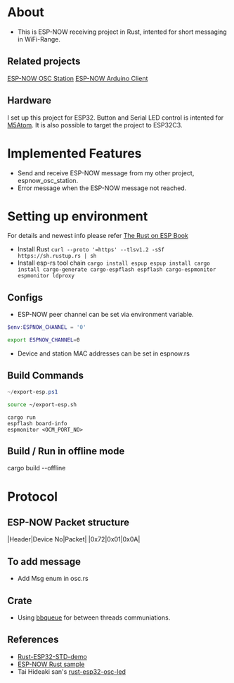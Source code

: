 # About
- This is ESP-NOW receiving project in Rust, intented for short messaging in WiFi-Range.

## Related projects
[ESP-NOW OSC Station]()
[ESP-NOW Arduino Client]()

## Hardware
I set up this project for ESP32. Button and Serial LED control is intented for [M5Atom](http://docs.m5stack.com/en/core/atom_lite). It is also possible to target the project to ESP32C3.

# Implemented Features
- Send and receive ESP-NOW message from my other project, espnow_osc_station.
- Error message when the ESP-NOW message not reached.

# Setting up environment
For details and newest info please refer [The Rust on ESP Book](https://esp-rs.github.io/book/installation/index.html)
* Install Rust
`
curl --proto '=https' --tlsv1.2 -sSf https://sh.rustup.rs | sh
`
* Install esp-rs tool chain
`
cargo install espup
espup install
cargo install cargo-generate cargo-espflash espflash cargo-espmonitor espmonitor ldproxy
`

## Configs
- ESP-NOW peer channel can be set via environment variable.
```PowerShell
$env:ESPNOW_CHANNEL = '0'
```
```Bash
export ESPNOW_CHANNEL=0
```
- Device and station MAC addresses can be set in espnow.rs

## Build Commands
```PowerShell
~/export-esp.ps1
```
```Bash
source ~/export-esp.sh
```

```
cargo run
espflash board-info
espmonitor <OCM_PORT_NO>
```

## Build / Run in offline mode
cargo build --offline

# Protocol
## ESP-NOW Packet structure
|Header|Device No|Packet|
|0x72|0x01|0x0A|

## To add message
- Add Msg enum in osc.rs

## Crate
- Using [bbqueue](https://docs.rs/bbqueue/latest/bbqueue/) for between threads communiations.

## References
- [Rust-ESP32-STD-demo](https://github.com/ivmarkov/rust-esp32-std-demo/blob/main/src/main.rs)
- [ESP-NOW Rust sample](https://github.com/esp-rs/esp-wifi/blob/main/examples-esp32/examples/esp_now.rs)
- Tai Hideaki san's [rust-esp32-osc-led](https://github.com/hideakitai/rust-esp32-osc-led.git)
